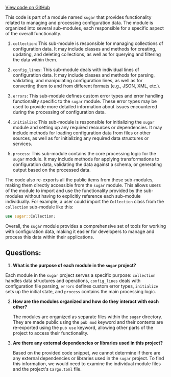 [View code on GitHub](https://github.com/metaplex-foundation/sugar/src/deploy/mod.rs)

This code is part of a module named `sugar` that provides functionality related to managing and processing configuration data. The module is organized into several sub-modules, each responsible for a specific aspect of the overall functionality.

1. `collection`: This sub-module is responsible for managing collections of configuration data. It may include classes and methods for creating, updating, and deleting collections, as well as for querying and filtering the data within them.

2. `config_lines`: This sub-module deals with individual lines of configuration data. It may include classes and methods for parsing, validating, and manipulating configuration lines, as well as for converting them to and from different formats (e.g., JSON, XML, etc.).

3. `errors`: This sub-module defines custom error types and error handling functionality specific to the `sugar` module. These error types may be used to provide more detailed information about issues encountered during the processing of configuration data.

4. `initialize`: This sub-module is responsible for initializing the `sugar` module and setting up any required resources or dependencies. It may include methods for loading configuration data from files or other sources, as well as for initializing any required data structures or services.

5. `process`: This sub-module contains the core processing logic for the `sugar` module. It may include methods for applying transformations to configuration data, validating the data against a schema, or generating output based on the processed data.

The code also re-exports all the public items from these sub-modules, making them directly accessible from the `sugar` module. This allows users of the module to import and use the functionality provided by the sub-modules without having to explicitly reference each sub-module individually. For example, a user could import the `Collection` class from the `collection` sub-module like this:

```rust
use sugar::Collection;
```

Overall, the `sugar` module provides a comprehensive set of tools for working with configuration data, making it easier for developers to manage and process this data within their applications.
## Questions: 
 1. **What is the purpose of each module in the `sugar` project?**

   Each module in the `sugar` project serves a specific purpose: `collection` handles data structures and operations, `config_lines` deals with configuration file parsing, `errors` defines custom error types, `initialize` sets up the initial state, and `process` contains the main processing logic.

2. **How are the modules organized and how do they interact with each other?**

   The modules are organized as separate files within the `sugar` directory. They are made public using the `pub mod` keyword and their contents are re-exported using the `pub use` keyword, allowing other parts of the project to access their functionality.

3. **Are there any external dependencies or libraries used in this project?**

   Based on the provided code snippet, we cannot determine if there are any external dependencies or libraries used in the `sugar` project. To find this information, we would need to examine the individual module files and the project's `Cargo.toml` file.